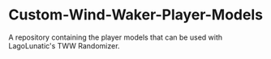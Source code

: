 # Custom-Wind-Waker-Player-Models
A repository containing the player models that can be used with LagoLunatic's TWW Randomizer.
